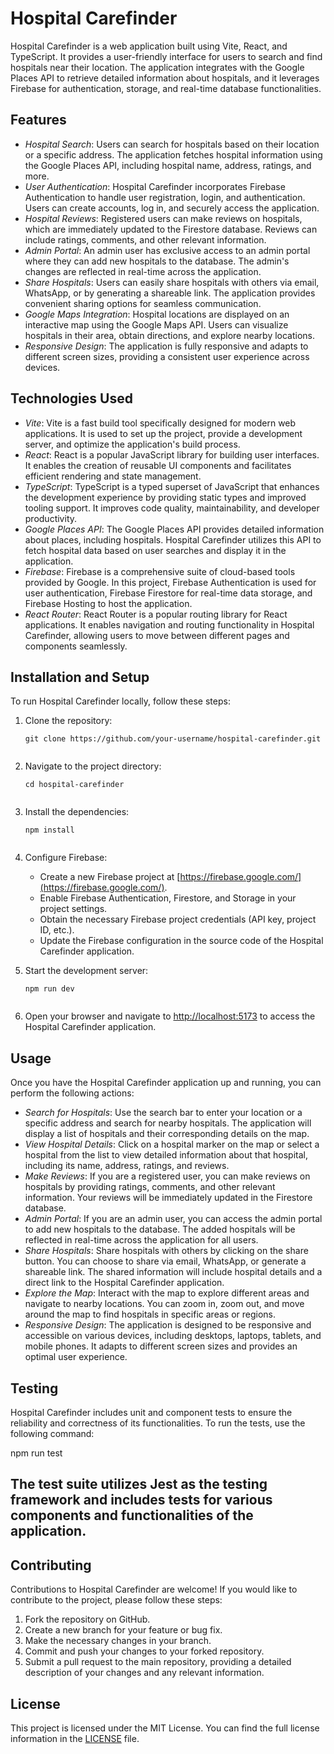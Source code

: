 # Hospital Carefinder

Hospital Carefinder is a web application built using Vite, React, and TypeScript. It provides a user-friendly interface for users to search and find hospitals near their location. The application integrates with the Google Places API to retrieve detailed information about hospitals, and it leverages Firebase for authentication, storage, and real-time database functionalities.

## Features

- *Hospital Search*: Users can search for hospitals based on their location or a specific address. The application fetches hospital information using the Google Places API, including hospital name, address, ratings, and more.
- *User Authentication*: Hospital Carefinder incorporates Firebase Authentication to handle user registration, login, and authentication. Users can create accounts, log in, and securely access the application.
- *Hospital Reviews*: Registered users can make reviews on hospitals, which are immediately updated to the Firestore database. Reviews can include ratings, comments, and other relevant information.
- *Admin Portal*: An admin user has exclusive access to an admin portal where they can add new hospitals to the database. The admin's changes are reflected in real-time across the application.
- *Share Hospitals*: Users can easily share hospitals with others via email, WhatsApp, or by generating a shareable link. The application provides convenient sharing options for seamless communication.
- *Google Maps Integration*: Hospital locations are displayed on an interactive map using the Google Maps API. Users can visualize hospitals in their area, obtain directions, and explore nearby locations.
- *Responsive Design*: The application is fully responsive and adapts to different screen sizes, providing a consistent user experience across devices.

## Technologies Used

- *Vite*: Vite is a fast build tool specifically designed for modern web applications. It is used to set up the project, provide a development server, and optimize the application's build process.
- *React*: React is a popular JavaScript library for building user interfaces. It enables the creation of reusable UI components and facilitates efficient rendering and state management.
- *TypeScript*: TypeScript is a typed superset of JavaScript that enhances the development experience by providing static types and improved tooling support. It improves code quality, maintainability, and developer productivity.
- *Google Places API*: The Google Places API provides detailed information about places, including hospitals. Hospital Carefinder utilizes this API to fetch hospital data based on user searches and display it in the application.
- *Firebase*: Firebase is a comprehensive suite of cloud-based tools provided by Google. In this project, Firebase Authentication is used for user authentication, Firebase Firestore for real-time data storage, and Firebase Hosting to host the application.
- *React Router*: React Router is a popular routing library for React applications. It enables navigation and routing functionality in Hospital Carefinder, allowing users to move between different pages and components seamlessly.

## Installation and Setup

To run Hospital Carefinder locally, follow these steps:

1. Clone the repository:

   ```shell
   git clone https://github.com/your-username/hospital-carefinder.git
   

2. Navigate to the project directory:

   ```shell
   cd hospital-carefinder
   

3. Install the dependencies:

   ```shell
   npm install
   

4. Configure Firebase:

   - Create a new Firebase project at [https://firebase.google.com/](https://firebase.google.com/).
   - Enable Firebase Authentication, Firestore, and Storage in your project settings.
   - Obtain the necessary Firebase project credentials (API key, project ID, etc.).
   - Update the Firebase configuration in the source code of the Hospital Carefinder application.

5. Start the development server:

   ```shell
   npm run dev
   

6. Open your browser and navigate to [http://localhost:5173](http://localhost:5173) to access the Hospital Carefinder application.

## Usage

Once you have the Hospital Carefinder application up and running, you can perform the following actions:

- *Search for Hospitals*: Use the search bar to enter your location or a specific address and search for nearby hospitals. The application will display a list of hospitals and their corresponding details on the map.
- *View Hospital Details*: Click on a hospital marker on the map or select a hospital from the list to view detailed information about that hospital, including its name, address, ratings, and reviews.
- *Make Reviews*: If you are a registered user, you can make reviews on hospitals by providing ratings, comments, and other relevant information. Your reviews will be immediately updated in the Firestore database.
- *Admin Portal*: If you are an admin user, you can access the admin portal to add new hospitals to the database. The added hospitals will be reflected in real-time across the application for all users.
- *Share Hospitals*: Share hospitals with others by clicking on the share button. You can choose to share via email, WhatsApp, or generate a shareable link. The shared information will include hospital details and a direct link to the Hospital Carefinder application.
- *Explore the Map*: Interact with the map to explore different areas and navigate to nearby locations. You can zoom in, zoom out, and move around the map to find hospitals in specific areas or regions.
- *Responsive Design*: The application is designed to be responsive and accessible on various devices, including desktops, laptops, tablets, and mobile phones. It adapts to different screen sizes and provides an optimal user experience.

## Testing

Hospital Carefinder includes unit and component tests to ensure the reliability and correctness of its functionalities. To run the tests, use the following command:


npm run test


 ## The test suite utilizes Jest as the testing framework and includes tests for various components and functionalities of the application.








## Contributing

Contributions to Hospital Carefinder are welcome! If you would like to contribute to the project, please follow these steps:

1. Fork the repository on GitHub.
2. Create a new branch for your feature or bug fix.
3. Make the necessary changes in your branch.
4. Commit and push your changes to your forked repository.
5. Submit a pull request to the main repository, providing a detailed description of your changes and any relevant information.

## License

This project is licensed under the MIT License. You can find the full license information in the [LICENSE](LICENSE) file.
